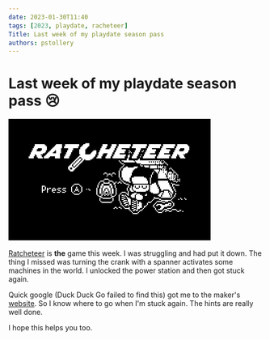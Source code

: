 ```yaml
---
date: 2023-01-30T11:40
tags: [2023, playdate, racheteer]
Title: Last week of my playdate season pass
authors: pstollery
---
```


# Last week of my playdate season pass 😢

[![Ratcheteer](https://raw.githubusercontent.com/PhilStollery/phils.weblog.lol/master/images/ratcheteer.png)](https://play.date/games/ratcheteer/) 

[Ratcheteer](https://play.date/games/ratcheteer/) is **the** game this week. I was struggling and had put it down. The thing I missed was turning the crank with a spanner activates some machines in the world. I unlocked the power station and then got stuck again. 

<!-- truncate -->

Quick google (Duck Duck Go failed to find this) got me to the maker's [website](http://shauninman.com/playdate/ratcheteer/). So I know where to go when I'm stuck again. The hints are really well done. 

I hope this helps you too.
